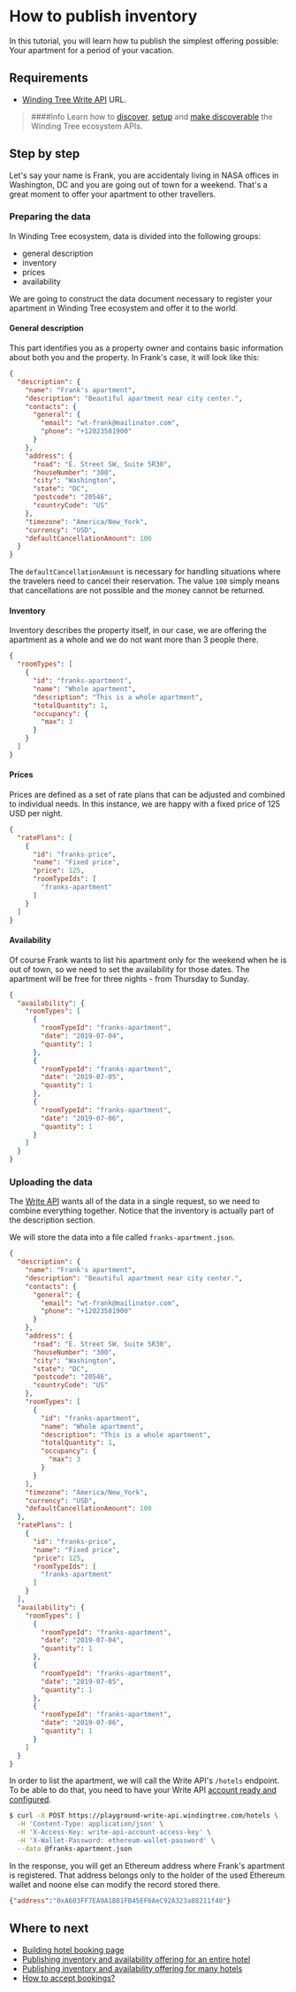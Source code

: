 # How to publish inventory

In this tutorial, you will learn how tu publish the simplest offering
possible: Your apartment for a period of your vacation.

## Requirements

- [Winding Tree Write API](https://github.com/windingtree/wt-write-api) URL.
> ####Info
> Learn how to [discover](how-to-pick-environment.md), [setup](how-to-setup-write-api.md) and [make discoverable]()
the Winding Tree ecosystem APIs.

## Step by step

Let's say your name is Frank, you are accidentaly living
in NASA offices in Washington, DC and you are going out of town
for a weekend. That's a great moment to offer your apartment to
other travellers.

### Preparing the data

In Winding Tree ecosystem, data is divided into the following
groups:

  - general description
  - inventory
  - prices
  - availability

We are going to construct the data document necessary to register
your apartment in Winding Tree ecosystem and offer it to the world.

#### General description

This part identifies you as a property owner and contains basic information
about both you and the property. In Frank's case, it will look like this:

```json
{
  "description": {
    "name": "Frank's apartment",
    "description": "Beautiful apartment near city center.",
    "contacts": {
      "general": {
        "email": "wt-frank@mailinator.com",
        "phone": "+12023581900"
      }
    },
    "address": {
      "road": "E. Street SW, Suite 5R30",
      "houseNumber": "300",
      "city": "Washington",
      "state": "DC",
      "postcode": "20546",
      "countryCode": "US"
    },
    "timezone": "America/New_York",
    "currency": "USD",
    "defaultCancellationAmount": 100
  }
}
```

The `defaultCancellationAmount` is necessary for handling situations
where the travelers need to cancel their reservation. The value `100`
simply means that cancellations are not possible and the money cannot
be returned.

#### Inventory

Inventory describes the property itself, in our case, we are offering
the apartment as a whole and we do not want more than 3 people there.

```json
{
  "roomTypes": [
    {
      "id": "franks-apartment",
      "name": "Whole apartment",
      "description": "This is a whole apartment",
      "totalQuantity": 1,
      "occupancy": {
        "max": 3
      }
    }
  ]
}
```

#### Prices

Prices are defined as a set of rate plans that can be adjusted and combined
to individual needs. In this instance, we are happy with a fixed price of
125 USD per night.

```json
{
  "ratePlans": [
    {
      "id": "franks-price",
      "name": "Fixed price",
      "price": 125,
      "roomTypeIds": [
        "franks-apartment"
      ]
    }
  ]
}

```

#### Availability

Of course Frank wants to list his apartment only for the weekend when he is
out of town, so we need to set the availability for those dates. The apartment
will be free for three nights - from Thursday to Sunday.

```json
{
  "availability": {
    "roomTypes": [
      {
        "roomTypeId": "franks-apartment",
        "date": "2019-07-04",
        "quantity": 1
      },
      {
        "roomTypeId": "franks-apartment",
        "date": "2019-07-05",
        "quantity": 1
      },
      {
        "roomTypeId": "franks-apartment",
        "date": "2019-07-06",
        "quantity": 1
      }
    ]
  }
}
```

### Uploading the data

The [Write API](https://github.com/windingtree/wt-write-api) wants all
of the data in a single request, so we need to combine everything together.
Notice that the inventory is actually part of the description section.

We will store the data into a file called `franks-apartment.json`.

```json
{
  "description": {
    "name": "Frank's apartment",
    "description": "Beautiful apartment near city center.",
    "contacts": {
      "general": {
        "email": "wt-frank@mailinator.com",
        "phone": "+12023581900"
      }
    },
    "address": {
      "road": "E. Street SW, Suite 5R30",
      "houseNumber": "300",
      "city": "Washington",
      "state": "DC",
      "postcode": "20546",
      "countryCode": "US"
    },
    "roomTypes": [
      {
        "id": "franks-apartment",
        "name": "Whole apartment",
        "description": "This is a whole apartment",
        "totalQuantity": 1,
        "occupancy": {
          "max": 3
        }
      }
    ],
    "timezone": "America/New_York",
    "currency": "USD",
    "defaultCancellationAmount": 100
  },
  "ratePlans": [
    {
      "id": "franks-price",
      "name": "Fixed price",
      "price": 125,
      "roomTypeIds": [
        "franks-apartment"
      ]
    }
  ],
  "availability": {
    "roomTypes": [
      {
        "roomTypeId": "franks-apartment",
        "date": "2019-07-04",
        "quantity": 1
      },
      {
        "roomTypeId": "franks-apartment",
        "date": "2019-07-05",
        "quantity": 1
      },
      {
        "roomTypeId": "franks-apartment",
        "date": "2019-07-06",
        "quantity": 1
      }
    ]
  }
}
```

In order to list the apartment, we will call the Write API's `/hotels`
endpoint. To be able to do that, you need to have your Write API
[account ready and configured](how-to-setup-write-api.md).

```sh
$ curl -X POST https://playground-write-api.windingtree.com/hotels \
  -H 'Content-Type: application/json' \
  -H 'X-Access-Key: write-api-account-access-key' \
  -H 'X-Wallet-Password: ethereum-wallet-password' \
  --data @franks-apartment.json
```

In the response, you will get an Ethereum address where Frank's apartment
is registered. That address belongs only to the holder of the used
Ethereum wallet and noone else can modify the record stored there.

```json
{"address":"0xA603FF7EA9A1B81FB45EF6AeC92A323a88211f40"}
```

## Where to next

- [Building hotel booking page](how-to-build-a-booking-page.md)
- [Publishing inventory and availability offering for an entire hotel](how-to-publish-entire-hotel.md)
- [Publishing inventory and availability offering for many hotels](how-to-publish-many-hotels.md)
- [How to accept bookings?](how-to-accept-bookings.md)
<!-- TODO Notification API -->